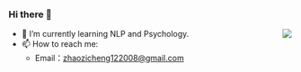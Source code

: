 ### Hi there 👋


<img align="right" src="https://github-readme-stats.vercel.app/api?username=cyou121&show_icons=true&hide_title=true&theme=prussian&&hide_border=true" /> 


- 🌱 I’m currently learning NLP and Psychology.
- 📫 How to reach me: 
  - Email：zhaozicheng122008@gmail.com
  
